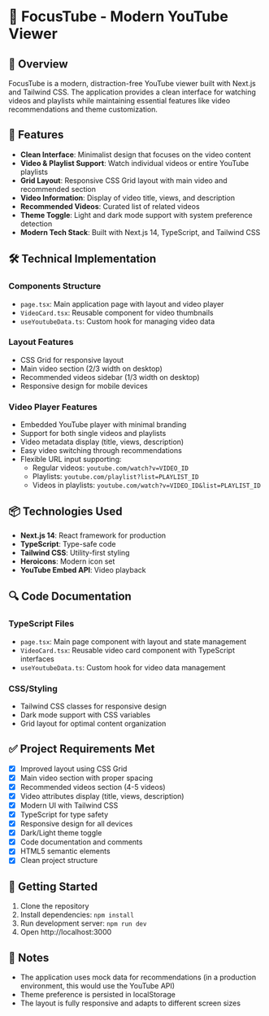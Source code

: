 # 🎯 FocusTube - Modern YouTube Viewer

## 📌 Overview

FocusTube is a modern, distraction-free YouTube viewer built with Next.js and Tailwind CSS. The application provides a clean interface for watching videos and playlists while maintaining essential features like video recommendations and theme customization.

## 🚀 Features

- **Clean Interface**: Minimalist design that focuses on the video content
- **Video & Playlist Support**: Watch individual videos or entire YouTube playlists
- **Grid Layout**: Responsive CSS Grid layout with main video and recommended section
- **Video Information**: Display of video title, views, and description
- **Recommended Videos**: Curated list of related videos
- **Theme Toggle**: Light and dark mode support with system preference detection
- **Modern Tech Stack**: Built with Next.js 14, TypeScript, and Tailwind CSS

## 🛠️ Technical Implementation

### Components Structure

- `page.tsx`: Main application page with layout and video player
- `VideoCard.tsx`: Reusable component for video thumbnails
- `useYoutubeData.ts`: Custom hook for managing video data

### Layout Features

- CSS Grid for responsive layout
- Main video section (2/3 width on desktop)
- Recommended videos sidebar (1/3 width on desktop)
- Responsive design for mobile devices

### Video Player Features

- Embedded YouTube player with minimal branding
- Support for both single videos and playlists
- Video metadata display (title, views, description)
- Easy video switching through recommendations
- Flexible URL input supporting:
  - Regular videos: `youtube.com/watch?v=VIDEO_ID`
  - Playlists: `youtube.com/playlist?list=PLAYLIST_ID`
  - Videos in playlists: `youtube.com/watch?v=VIDEO_ID&list=PLAYLIST_ID`

## 📦 Technologies Used

- **Next.js 14**: React framework for production
- **TypeScript**: Type-safe code
- **Tailwind CSS**: Utility-first styling
- **Heroicons**: Modern icon set
- **YouTube Embed API**: Video playback

## 🔍 Code Documentation

### TypeScript Files
- `page.tsx`: Main page component with layout and state management
- `VideoCard.tsx`: Reusable video card component with TypeScript interfaces
- `useYoutubeData.ts`: Custom hook for video data management

### CSS/Styling
- Tailwind CSS classes for responsive design
- Dark mode support with CSS variables
- Grid layout for optimal content organization

## ✅ Project Requirements Met

- [x] Improved layout using CSS Grid
- [x] Main video section with proper spacing
- [x] Recommended videos section (4-5 videos)
- [x] Video attributes display (title, views, description)
- [x] Modern UI with Tailwind CSS
- [x] TypeScript for type safety
- [x] Responsive design for all devices
- [x] Dark/Light theme toggle
- [x] Code documentation and comments
- [x] HTML5 semantic elements
- [x] Clean project structure

## 🚀 Getting Started

1. Clone the repository
2. Install dependencies: `npm install`
3. Run development server: `npm run dev`
4. Open http://localhost:3000

## 📝 Notes

- The application uses mock data for recommendations (in a production environment, this would use the YouTube API)
- Theme preference is persisted in localStorage
- The layout is fully responsive and adapts to different screen sizes
